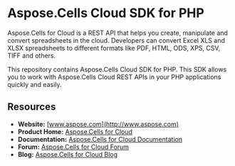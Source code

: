 # Aspose.Cells Cloud SDK for PHP
Aspose.Cells for Cloud is a REST API that helps you create, manipulate and convert spreadsheets in the cloud. Developers can convert Excel XLS and XLSX spreadsheets to different formats like PDF, HTML, ODS, XPS, CSV, TIFF and others.

This repository contains Aspose.Cells Cloud SDK for PHP. This SDK allows you to work with Aspose.Cells Cloud REST APIs in your PHP applications quickly and easily.

## Resources

* **Website:** [www.aspose.com](http://www.aspose.com)
* **Product Home:** [Aspose.Cells for Cloud](http://www.aspose.com/products/cells/cloud)
* **Documentation:** [Aspose.Cells for Cloud Documentation](http://www.aspose.com/docs/display/cellscloud/Home)
* **Forum:** [Aspose.Cells for Cloud Forum](http://www.aspose.com/community/forums/aspose.cells-product-family/19/showforum.aspx)
* **Blog:** [Aspose.Cells for Cloud Blog](http://www.aspose.com/blogs/aspose-products/aspose-cells-product-family.html)